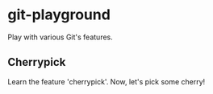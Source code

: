 # git-playground
Play with various Git's features.

## Cherrypick
Learn the feature 'cherrypick'.
Now, let's pick some cherry!